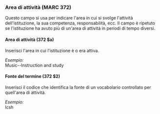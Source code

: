 ### Area di attività (MARC 372)

Questo campo si usa per indicare l'area in cui si svolge l'attività dell'istituzione, la sua competenza, responsabilità, ecc. Il campo è ripetuto se l'istituzione ha avuto più di un'area di attività in periodi di tempo diversi.

 

#### Area di attività (372 $a)

Inserisci l'area in cui l'istituzione è o era attiva.

_Esempio:_  
Music--Instruction and study         

 

#### Fonte del termine (372 $2)

Inserisci il codice che identifica la fonte di un vocabolario controllato per quell'area di attività.

_Esempio:_  
lcsh